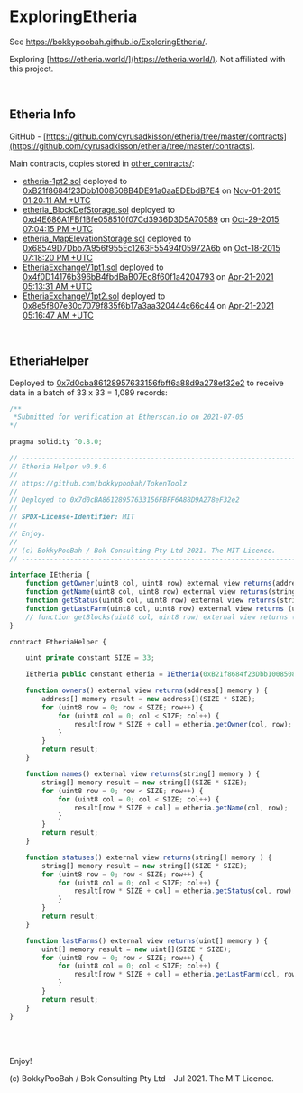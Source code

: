 # ExploringEtheria

See https://bokkypoobah.github.io/ExploringEtheria/.

Exploring [https://etheria.world/](https://etheria.world/). Not affiliated with this project.

<br />

## Etheria Info

GitHub - [https://github.com/cyrusadkisson/etheria/tree/master/contracts](https://github.com/cyrusadkisson/etheria/tree/master/contracts).

Main contracts, copies stored in [other_contracts/](other_contracts/):

* [etheria-1pt2.sol](https://github.com/cyrusadkisson/etheria/blob/master/contracts/etheria-1pt2.sol) deployed to [0xB21f8684f23Dbb1008508B4DE91a0aaEDEbdB7E4](https://etherscan.io/address/0xB21f8684f23Dbb1008508B4DE91a0aaEDEbdB7E4#code) on [Nov-01-2015 01:20:11 AM +UTC](https://etherscan.io/tx/0x572afc6344a779345a57fba7355c9c26b221c1039fa46fd3d5dce180a4e82108)
* [etheria_BlockDefStorage.sol](https://github.com/cyrusadkisson/etheria/blob/master/contracts/etheria_BlockDefStorage.sol) deployed to [0xd4E686A1FBf1Bfe058510f07Cd3936D3D5A70589](https://etherscan.io/address/0xd4e686a1fbf1bfe058510f07cd3936d3d5a70589#code) on [Oct-29-2015 07:04:15 PM +UTC](https://etherscan.io/tx/0x485e7d332f47205a7aaa9768d1b0eb9140fe59d526d349f4425979ed3fc63622)
* [etheria_MapElevationStorage.sol](https://github.com/cyrusadkisson/etheria/blob/master/contracts/etheria_MapElevationStorage.sol) deployed to [0x68549D7Dbb7A956f955Ec1263F55494f05972A6b](https://etherscan.io/address/0x68549D7Dbb7A956f955Ec1263F55494f05972A6b#code) on [Oct-18-2015 07:18:20 PM +UTC](https://etherscan.io/tx/0x48a0c0eb350eba296e43d99a5f3c4394aa2a5da69e5369a58076f40fd32c9c99)
* [EtheriaExchangeV1pt1.sol](https://github.com/cyrusadkisson/etheria/blob/master/contracts/EtheriaExchangeV1pt1.sol) deployed to [0x4f0D14176b396bB4fbdBaB07Ec8f60f1a4204793](https://etherscan.io/address/0x4f0D14176b396bB4fbdBaB07Ec8f60f1a4204793#code) on [Apr-21-2021 05:13:31 AM +UTC](https://etherscan.io/tx/0x2049fe7f7b9cc5b52de88a2434feac62aabb8ad48e86c72e9fb2e99262bcc66b)
* [EtheriaExchangeV1pt2.sol](https://github.com/cyrusadkisson/etheria/blob/master/contracts/EtheriaExchangeV1pt2.sol) deployed to [0x8e5f807e30c7079f835f6b17a3aa320444c66c44](https://etherscan.io/address/0x8e5f807e30c7079f835f6b17a3aa320444c66c44#code) on [Apr-21-2021 05:16:47 AM +UTC](https://etherscan.io/tx/0x33f494d31d7ee220471a188beeda8738d900fa25f90251112b7ee9cc2d5cb629)

<br />

## EtheriaHelper

Deployed to [0x7d0cba86128957633156fbff6a88d9a278ef32e2](https://etherscan.io/address/0x7d0cba86128957633156fbff6a88d9a278ef32e2#code) to receive data in a batch of 33 x 33 = 1,089 records:

```javascript
/**
 *Submitted for verification at Etherscan.io on 2021-07-05
*/

pragma solidity ^0.8.0;

// ----------------------------------------------------------------------------
// Etheria Helper v0.9.0
//
// https://github.com/bokkypoobah/TokenToolz
//
// Deployed to 0x7d0cBA86128957633156FBFF6A88D9A278eF32e2
//
// SPDX-License-Identifier: MIT
//
// Enjoy.
//
// (c) BokkyPooBah / Bok Consulting Pty Ltd 2021. The MIT Licence.
// ----------------------------------------------------------------------------

interface IEtheria {
    function getOwner(uint8 col, uint8 row) external view returns(address);
    function getName(uint8 col, uint8 row) external view returns(string memory);
    function getStatus(uint8 col, uint8 row) external view returns(string memory);
    function getLastFarm(uint8 col, uint8 row) external view returns (uint);
    // function getBlocks(uint8 col, uint8 row) external view returns (int8[5][] memory);
}

contract EtheriaHelper {

    uint private constant SIZE = 33;

    IEtheria public constant etheria = IEtheria(0xB21f8684f23Dbb1008508B4DE91a0aaEDEbdB7E4);

    function owners() external view returns(address[] memory ) {
        address[] memory result = new address[](SIZE * SIZE);
        for (uint8 row = 0; row < SIZE; row++) {
            for (uint8 col = 0; col < SIZE; col++) {
                result[row * SIZE + col] = etheria.getOwner(col, row);
            }
        }
        return result;
    }

    function names() external view returns(string[] memory ) {
        string[] memory result = new string[](SIZE * SIZE);
        for (uint8 row = 0; row < SIZE; row++) {
            for (uint8 col = 0; col < SIZE; col++) {
                result[row * SIZE + col] = etheria.getName(col, row);
            }
        }
        return result;
    }

    function statuses() external view returns(string[] memory ) {
        string[] memory result = new string[](SIZE * SIZE);
        for (uint8 row = 0; row < SIZE; row++) {
            for (uint8 col = 0; col < SIZE; col++) {
                result[row * SIZE + col] = etheria.getStatus(col, row);
            }
        }
        return result;
    }

    function lastFarms() external view returns(uint[] memory ) {
        uint[] memory result = new uint[](SIZE * SIZE);
        for (uint8 row = 0; row < SIZE; row++) {
            for (uint8 col = 0; col < SIZE; col++) {
                result[row * SIZE + col] = etheria.getLastFarm(col, row);
            }
        }
        return result;
    }
}
```

<br />

<br />

Enjoy!

(c) BokkyPooBah / Bok Consulting Pty Ltd - Jul 2021. The MIT Licence.
